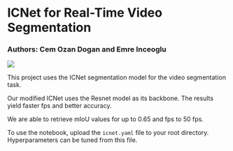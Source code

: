 # ICNet for Real-Time Video Segmentation

### Authors: Cem Ozan Dogan and Emre Inceoglu

![](https://github.com/emrei1/ICNet/blob/master/video-gif.gif)


This project uses the ICNet segmentation model for the video segmentation task.

Our modified ICNet uses the Resnet model as its backbone. The results yield faster fps and better accuracy.

We are able to retrieve mIoU values for up to 0.65 and fps to 50 fps.

To use the notebook, upload the `icnet.yaml` file to your root directory. Hyperparameters can be tuned from this file.
